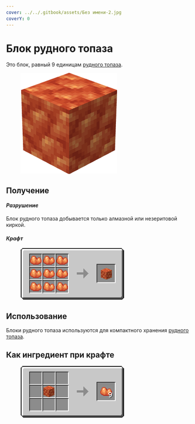 ```yaml
---
cover: ../../.gitbook/assets/Без имени-2.jpg
coverY: 0
---
```


# Блок рудного топаза

Это блок, равный 9 единицам [рудного топаза](../materialy/metally-i-mineraly/rudnyi-topaz.md).

<figure><img src="../../.gitbook/assets/raw_orange_ore_block (1).png" alt=""><figcaption></figcaption></figure>

## Получение

#### _Разрушение_

Блок рудного топаза добывается только алмазной или незеритовой киркой.

#### _Крафт_

<figure><img src="../../.gitbook/assets/raw_orange_ore_block_result-x1.png" alt=""><figcaption></figcaption></figure>

## Использование

Блоки рудного топаза используются для компактного хранения [рудного топаза](../materialy/metally-i-mineraly/rudnyi-topaz.md).

## Как ингредиент при крафте

<figure><img src="../../.gitbook/assets/raw_orange_ore_result-multi.png" alt=""><figcaption></figcaption></figure>
